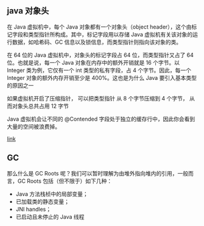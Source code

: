 ## java 对象头
在 Java 虚拟机中，每个 Java 对象都有一个对象头（object header），这个由标记字段和类型指针所构成。其中，标记字段用以存储 Java 虚拟机有关该对象的运行数据，如哈希码、GC 信息以及锁信息，而类型指针则指向该对象的类。

在 64 位的 Java 虚拟机中，对象头的标记字段占 64 位，而类型指针又占了 64 位。也就是说，每一个 Java 对象在内存中的额外开销就是 16 个字节。以 Integer 类为例，它仅有一个 int 类型的私有字段，占 4 个字节。因此，每一个 Integer 对象的额外内存开销至少是 400%。这也是为什么 Java 要引入基本类型的原因之一

如果虚拟机开启了压缩指针， 可以把类型指针 从 8 个字节压缩到 4 个字节， 从而对象头总共占用 12 字节

Java 虚拟机会让不同的 @Contended 字段处于独立的缓存行中，因此你会看到大量的空间被浪费掉。

[link](https://learn.lianglianglee.com/%E4%B8%93%E6%A0%8F/%E6%B7%B1%E5%85%A5%E6%8B%86%E8%A7%A3Java%E8%99%9A%E6%8B%9F%E6%9C%BA/10%20%20Java%E5%AF%B9%E8%B1%A1%E7%9A%84%E5%86%85%E5%AD%98%E5%B8%83%E5%B1%80.md)

## GC
那么什么是 GC Roots 呢？我们可以暂时理解为由堆外指向堆内的引用，一般而言，GC Roots 包括（但不限于）如下几种：

- Java 方法栈桢中的局部变量；
- 已加载类的静态变量；
- JNI handles；
- 已启动且未停止的 Java 线程


